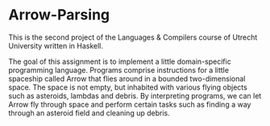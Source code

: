 # Arrow-Parsing
This is the second project of the Languages &amp; Compilers course of Utrecht University written in Haskell.

The goal of this assignment is to implement a little domain-specific programming language. Programs comprise instructions for a little spaceship called Arrow that flies around in a bounded two-dimensional space. The space is not empty, but inhabited with various flying objects such as asteroids, lambdas and debris. By interpreting programs, we can let Arrow fly through space and perform certain tasks such as finding a way through an asteroid field and cleaning up debris.
